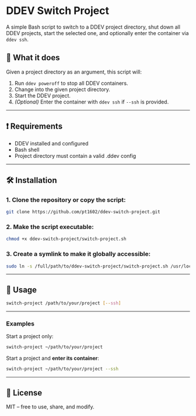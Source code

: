 # DDEV Switch Project

A simple Bash script to switch to a DDEV project directory, shut down all DDEV projects, start the selected one, and optionally enter the container via `ddev ssh`.

## 🧩 What it does

Given a project directory as an argument, this script will:

1. Run `ddev poweroff` to stop all DDEV containers.
2. Change into the given project directory.
3. Start the DDEV project.
4. *(Optional)* Enter the container with `ddev ssh` if `--ssh` is provided.

---

## ❗ Requirements

* DDEV installed and configured
* Bash shell
* Project directory must contain a valid .ddev config

---

## 🛠️ Installation

### 1. Clone the repository or copy the script:
```bash
git clone https://github.com/pt1602/ddev-switch-project.git
```

### 2. Make the script executable:
```bash
chmod +x ddev-switch-project/switch-project.sh
```

### 3. Create a symlink to make it globally accessible:
```bash
sudo ln -s /full/path/to/ddev-switch-project/switch-project.sh /usr/local/bin/switch-project
```

---

## 🚀 Usage

```bash
switch-project /path/to/your/project [--ssh]
```

---

### Examples

Start a project only:
```bash
switch-project ~/path/to/your/project
```

Start a project and **enter its container**:
```bash
switch-project ~/path/to/your/project --ssh
```

---

## 📝 License
MIT – free to use, share, and modify.

